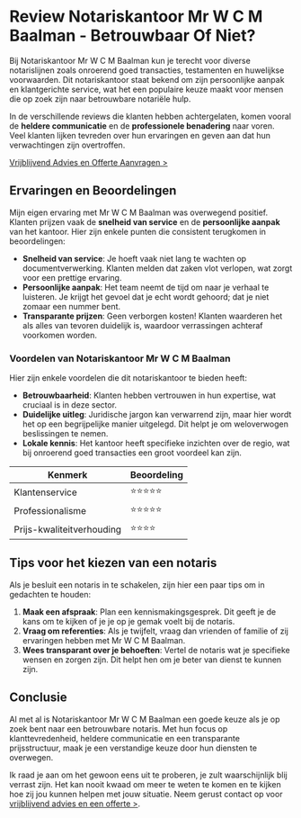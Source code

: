# Review Notariskantoor Mr W C M Baalman - Betrouwbaar Of Niet?

Bij Notariskantoor Mr W C M Baalman kun je terecht voor diverse notarislijnen zoals onroerend goed transacties, testamenten en huwelijkse voorwaarden. Dit notariskantoor staat bekend om zijn persoonlijke aanpak en klantgerichte service, wat het een populaire keuze maakt voor mensen die op zoek zijn naar betrouwbare notariële hulp.

In de verschillende reviews die klanten hebben achtergelaten, komen vooral de **heldere communicatie** en de **professionele benadering** naar voren. Veel klanten lijken tevreden over hun ervaringen en geven aan dat hun verwachtingen zijn overtroffen.

[Vrijblijvend Advies en Offerte Aanvragen >](https://notarissen-online.nl/zun)

## Ervaringen en Beoordelingen

Mijn eigen ervaring met Mr W C M Baalman was overwegend positief. Klanten prijzen vaak de **snelheid van service** en de **persoonlijke aanpak** van het kantoor. Hier zijn enkele punten die consistent terugkomen in beoordelingen:

- **Snelheid van service**: Je hoeft vaak niet lang te wachten op documentverwerking. Klanten melden dat zaken vlot verlopen, wat zorgt voor een prettige ervaring.
- **Persoonlijke aanpak**: Het  team neemt de tijd om naar je verhaal te luisteren. Je krijgt het gevoel dat je echt wordt gehoord; dat je niet zomaar een nummer bent.
- **Transparante prijzen**: Geen verborgen kosten! Klanten waarderen het als alles van tevoren duidelijk is, waardoor verrassingen achteraf voorkomen worden.

### Voordelen van Notariskantoor Mr W C M Baalman

Hier zijn enkele voordelen die dit notariskantoor te bieden heeft:

- **Betrouwbaarheid**: Klanten hebben vertrouwen in hun expertise, wat cruciaal is in deze sector.
- **Duidelijke uitleg**: Juridische jargon kan verwarrend zijn, maar hier wordt het op een begrijpelijke manier uitgelegd. Dit helpt je om weloverwogen beslissingen te nemen.
- **Lokale kennis**: Het kantoor heeft specifieke inzichten over de regio, wat bij onroerend goed transacties een groot voordeel kan zijn.

| Kenmerk              | Beoordeling            |
|---------------------|-----------------------|
| Klantenservice      | ⭐⭐⭐⭐⭐                |
| Professionalisme     | ⭐⭐⭐⭐⭐                |
| Prijs-kwaliteitverhouding | ⭐⭐⭐⭐               |

## Tips voor het kiezen van een notaris

Als je besluit een notaris in te schakelen, zijn hier een paar tips om in gedachten te houden:

1. **Maak een afspraak**: Plan een kennismakingsgesprek. Dit geeft je de kans om te kijken of je je op je gemak voelt bij de notaris.
2. **Vraag om referenties**: Als je twijfelt, vraag dan vrienden of familie of zij ervaringen hebben met Mr W C M Baalman.
3. **Wees transparant over je behoeften**: Vertel de notaris wat je specifieke wensen en zorgen zijn. Dit helpt hen om je beter van dienst te kunnen zijn.

## Conclusie

Al met al is Notariskantoor Mr W C M Baalman een goede keuze als je op zoek bent naar een betrouwbare notaris. Met hun focus op klanttevredenheid, heldere communicatie en een transparante prijsstructuur, maak je een verstandige keuze door hun diensten te overwegen. 

Ik raad je aan om het gewoon eens uit te proberen, je zult waarschijnlijk blij verrast zijn. Het kan nooit kwaad om meer te weten te komen en te kijken hoe zij jou kunnen helpen met jouw situatie. Neem gerust contact op voor [vrijblijvend advies en een offerte >](https://notarissen-online.nl/zun).